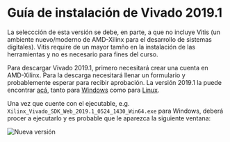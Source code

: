 # Guía de instalación de Vivado 2019.1

La seleccción de esta versión se debe, en parte, a que no incluye Vitis (un ambiente nuevo/moderno de AMD-Xilinx para el desarrollo de sistemas digitales). Vitis require de un mayor tamño en la instalación de las herramientas y no es necesario para fines del curso.

Para descargar Vivado 2019.1, primero necesitará crear una cuenta en AMD-Xilinx. Para la descarga necesitará llenar un formulario y probablemente esperar para recibir aprobación. La versión 2019.1 la puede encontrar [acá](https://www.xilinx.com/support/download/index.html/content/xilinx/en/downloadNav/vivado-design-tools/archive.html), tanto para [Windows](https://www.xilinx.com/member/forms/download/xef-vivado.html?filename=Xilinx_Vivado_SDK_Web_2019.1_0524_1430_Win64.exe) como para [Linux](https://www.xilinx.com/member/forms/download/xef-vivado.html?filename=Xilinx_Vivado_SDK_Web_2019.1_0524_1430_Lin64.bin).

Una vez que cuente con el ejecutable, e.g. `Xilinx_Vivado_SDK_Web_2019.1_0524_1430_Win64.exe` para Windows, deberá procer a ejecutarlo y es probable que le aparezca la siguiente ventana:

![Nueva versión](./fig/new-version.png)




